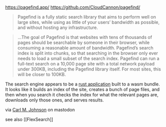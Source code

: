 https://pagefind.app/
https://github.com/CloudCannon/pagefind/

> Pagefind is a fully static search library that aims to perform well on large sites, while using as little of your users’ bandwidth as possible, and without hosting any infrastructure.

> ...The goal of Pagefind is that websites with tens of thousands of pages should be searchable by someone in their browser, while consuming a reasonable amount of bandwidth. Pagefind’s search index is split into chunks, so that searching in the browser only ever needs to load a small subset of the search index. Pagefind can run a full-text search on a 10,000 page site with a total network payload under 300KB, including the Pagefind library itself. For most sites, this will be closer to 100KB.

The search engine appears to be a [rust application](https://github.com/CloudCannon/pagefind/tree/1ea1e75c3254899f40a80a740ad829fd00df14dd/pagefind/src) built to a wasm bundle. It looks like it builds an index of the site, creates a bunch of page files, and then when you search it checks the index for what the relevant pages are, downloads only those ones, and serves results.

via [Carl M. Johnson](https://mastodon.social/@carlmjohnson/111024763667968055) on mastodon

see also [[FlexSearch]]
